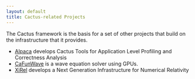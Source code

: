 ```yaml
---
layout: default
title: Cactus-related Projects
---
```

The Cactus framework is the basis for a set of other projects that build
on the infrastructure that it provides.

-   [Alpaca](www.cct.lsu.edu/~eschnett/alpaca) develops Cactus Tools for
    Application Level Profiling and Correctness Analysis
-   [CaFunWave](cafunwave/index.html) is a wave equation solver using
    GPUs.
-   [XiRel](http://www.cct.lsu.edu/xirel) develops a Next Generation
    Infrastructure for Numerical Relativity

  
  
  
